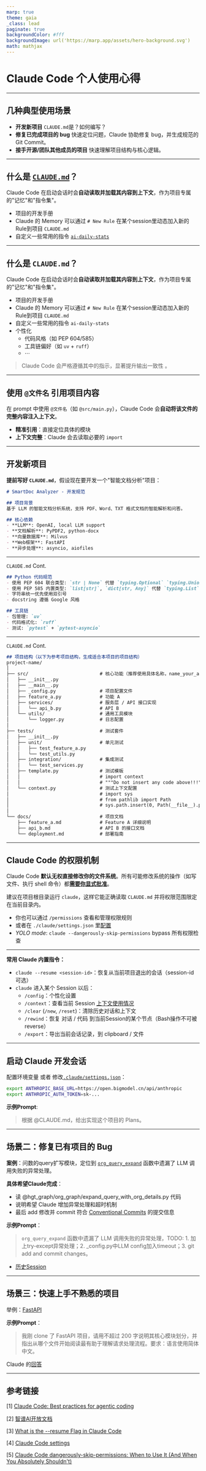 ```yaml
---
marp: true
theme: gaia
_class: lead
paginate: true
backgroundColor: #fff
backgroundImage: url('https://marp.app/assets/hero-background.svg')
math: mathjax
---
```

<style>
section {
  font-size: 26px; /* Adjust the font size */
  line-height: 1.6; /* Adjust the line height for better readability */
}
</style>
# Claude Code 个人使用心得

<!--
大家好，今天我来做一点关于使用 Claude Code 来做Python项目开发的分享。
-->

---

## 几种典型使用场景

- **开发新项目**
  `CLAUDE.md`是？如何编写？
- **修复已完成项目的 bug**
  快速定位问题，Claude 协助修复 bug，并生成规范的 Git Commit。
- **接手开源/团队其他成员的项目**
  快速理解项目结构与核心逻辑。

<!--
分享主要从三个开发的场景入手

开发一个新项目，比较关键的是 `CLAUDE.md` 的编写。

然后我会用一个我昨天的历史对话来展示一下 Claude 修复 bug 这个场景。

最后是简单介绍一下拿到一个不熟悉的项目，如何用 Claude 来快速获得对于项目的一个全局理解和快速上手的入口。

-->  


---

## 什么是 [`CLAUDE.md`](https://www.anthropic.com/engineering/claude-code-best-practices)？
Claude Code 在启动会话时会**自动读取并加载其内容到上下文**，作为项目专属的"记忆"和"指令集"。
- 项目的开发手册
- Claude 的 Memory
  可以通过 `# New Rule` 在某个session里动态加入新的Rule到项目 `CLAUDE.md`
- 自定义一些常用的指令
  [`ai-daily-stats`](./ai-daily-stats-rule.md)

<!--
`CLAUDE.md` 是 Claude Code 的用户配置的比较核心的一个文档。每次启动 Claude 时，它会自动读取这个文件，把内容加载到 context 中。

可以在运行Claude 前先编写好，包括：项目开发涉及的技术栈、架构设计、编码规范。

或者，也可以在一个已经启动的Session里，通过 # + 突然想加的一个Rule，然后 claude 会把这个新规则自动写到项目 CLAUDE.md

同时，可以自己设置一些指令，比如统计一下每天 Claude 生成的代码量：
-->

---

## 什么是 `CLAUDE.md`？
Claude Code 在启动会话时会**自动读取并加载其内容到上下文**，作为项目专属的"记忆"和"指令集"。
- 项目的开发手册
- Claude 的 Memory
  可以通过 `# New Rule` 在某个session里动态加入新的Rule到项目 `CLAUDE.md`
- 自定义一些常用的指令
  `ai-daily-stats`
- 个性化
  - 代码风格（如 PEP 604/585）
  - 工具链偏好（如 `uv` + `ruff`）
  - $\cdots$

> Claude Code 会严格遵循其中的指示，显著提升输出一致性 。

<!--
个性化的部分就是因人而异了，因为基本是使用 Python3.10 以及之后的版本开发，我这里定义了 要遵循PEP 604 和 585

然后具体执行脚本和添加包，用uv，之类的
-->

---

## 使用 `@文件名` 引用项目内容

在 prompt 中使用 `@文件名`（如 `@src/main.py`），Claude Code 会**自动将该文件的完整内容注入上下文**。

- **精准引用**：直接定位具体的模块
- **上下文完整**：Claude 会去读取必要的 `import`

<!--
然后 `@文件名` 引用这个也是我用的比较多的，基本每条prompt都会用到。Claude 会自动把整个文件内容加载到上下文中，就是直接告诉指定路径，而不是让 Claude 去找文件

而且 Claude 读@的这个文件的同时，会根据需要去读取 import 的模块。
-->

---

## 开发新项目

**提前写好 `CLAUDE.md`**，假设现在要开发一个"智能文档分析"项目：

```markdown
# SmartDoc Analyzer - 开发规范

## 项目背景
基于 LLM 的智能文档分析系统，支持 PDF、Word、TXT 格式文档的智能解析和问答。

## 核心依赖
- **LLM**: OpenAI, local LLM support
- **文档解析**: PyPDF2, python-docx
- **向量数据库**: Milvus
- **Web框架**: FastAPI
- **异步处理**: asyncio, aiofiles
````

<!--
下面我用一个demo"智能文档分析"项目，来看一下 CLAUDE.md 大致的组成：

先几句话写一下项目背景和需求，然后会用到的技术栈，让 Claude 先完善一下 项目的 pyproject 配置
-->

---
`CLAUDE.md` Cont.
```markdown
## Python 代码规范
- 使用 PEP 604 联合类型: `str | None` 代替 `typing.Optional` `typing.Union`
- 使用 PEP 585 内置类型: `list[str]`, `dict[str, Any]` 代替 `typing.List` `typing.Union`
- 字符串统一优先使用双引号
- docstring 遵循 Google 风格

## 工具链
- 包管理: `uv`
- 代码格式化: `ruff`
- 测试: `pytest` + `pytest-asyncio`
```

<!--
然后是代码规范，和具体的工具使用
-->

---
`CLAUDE.md` Cont.
```markdown
## 项目结构（以下为参考项目结构，生成适合本项目的项目结构）
project-name/
│
├── src/                          # 核心功能（推荐使用具体名称，name_your_application）
│   ├── __init__.py
│   ├── __main__.py
│   ├── _config.py                # 项目配置文件
│   ├── feature_a.py              # 功能 A
│   ├── services/                 # 服务层 / API 接口实现
│   │   └── api_b.py              # API B
│   └── utils/                    # 通用工具模块
│       └── logger.py             # 日志配置
│
├── tests/                        # 测试套件
│   ├── __init__.py
│   ├── unit/                     # 单元测试
│   │   ├── test_feature_a.py
│   │   └── test_utils.py
│   ├── integration/              # 集成测试
│   │   └── test_services.py
│   ├── template.py               # 测试模板
│   │                             # import context
│   │                             # """Do not insert any code above!!!"""
│   └── context.py                # 测试上下文配置
│                                 # import sys
│                                 # from pathlib import Path
│                                 # sys.path.insert(0, Path(__file__).parents[1].absolute().__str__())
│
└── docs/                         # 项目文档
    ├── feature_a.md              # Feature A 详细说明
    ├── api_b.md                  # API B 的接口文档
    └── deployment.md             # 部署指南
```

<!--
项目结构模板 这部分供参考，我会把核心feature都放在项目功能的路径下，然后这个路径里尽量不要加入测试代码，所有的测试代码放到tests里，主要是单元测试。

然后docs里放复杂模块 和 api接口的说明
-->

---

## Claude Code 的权限机制

Claude Code **默认无权直接修改你的文件系统**。所有可能修改系统的操作（如写文件、执行 shell 命令）都[**需要你显式批准**](./ask-permission.md)。

建议在项目根目录运行 `claude`，这样它能正确读取 `CLAUDE.md` 并将权限范围限定在当前目录内。

* 你也可以通过 `/permissions` 查看和管理权限规则
* 或者在 `./claude/settings.json` 里[配置](https://docs.claude.com/en/docs/claude-code/settings)
* *YOLO mode*: `claude --dangerously-skip-permissions` bypass 所有权限检查

<!--
接下来是介绍一下 Claude 的权限机制。 Claude 默认不能写权限，然后也没有修改os的权限。

建议是在项目根目录启动 Claude，自动限制 Claude 的权限范围在项目内。
-->

---
**常用 Claude 内置指令：**

* `claude --resume <session-id>`：恢复从当前项目退出的会话（session-id 可选）
* `claude` 进入某个 Session 以后：
  - `/config`：个性化设置
  - `/context`：查看当前 Session [上下文使用情况](./context.md)
  - `/clear` (`/new`, `/reset`)：清除历史对话和上下文
  - `/rewind`：恢复 对话 / 代码 到当前Session的某个节点（Bash操作不可被reverse）
  - `/export`：导出当前会话记录，到 clipboard / 文件

<!--
然后讲一下我常用的几个 Claude 内置指令：

- `claude --resume`：恢复之前的会话，不加 session-id 就进入一个可交互的历史 session-list
- `/export`：导出会话记录
-->

---

## 启动 Claude 开发会话

配置环境变量 或者 修改[`.claude/settings.json`](https://docs.bigmodel.cn/cn/coding-plan/tool/claude)：

```bash
export ANTHROPIC_BASE_URL=https://open.bigmodel.cn/api/anthropic
export ANTHROPIC_AUTH_TOKEN=sk-...
```

**示例Prompt**:
> 根据 @CLAUDE.md，给出实现这个项目的 Plans。

<!--
我用的是智谱的模型，就是要配置这两个环境变量，这个是之前他们的文档里写的，新版的他们直接加到了 .claude/settings.json

配置完环境变量，把 CLAUDE.md 写好，然后就可以启动 claude了
比如使用这个prompt："根据 @CLAUDE.md，给出这个项目的 Plans。"
-->

---

## 场景二：修复已有项目的 Bug

**案例**：问数的query扩写模块，定位到 [`org_query_expand`](http://10.32.0.123/ai_bigdata/algorithm/hgt-graph/-/blob/xy-dev/hgt_graph/org_graph/expand_query_with_org_details.py#L197) 函数中遗漏了 LLM 调用失败的异常处理。

**具体希望Claude完成**：
- 读 @hgt_graph/org_graph/expand_query_with_org_details.py 代码
- 说明希望 Claude 增加异常处理和超时机制
- 最后 add 修改并 commit 符合 [Conventional Commits](https://www.conventionalcommits.org/en/v1.0.0/) 的提交信息

**示例Prompt**：

> `org_query_expand` 函数中遗漏了 LLM 调用失败的异常处理，TODO: 1. 加上try-except异常处理；2. _config.py中LLM config加入timeout；3. git add and commit changes。
- [历史Session](./2025-10-21-hgtgraphorggraphexpandquerywithorgdetails.md)

<!--
第二个场景是 使用 Claude 帮助修复 bug，这个是我昨天问数query扩写接口遇到的一个 bug。在问数的 query 扩写模块中，遇到了模型连接问题，当时接口返回的报错信息不是项目里面直接处理的，而是一个 Connection Error，就很明显是 没有加 LLM 调用失败的异常处理。

然后我希望 Claude 帮我修复这个 bug 并且用 git 提交修改
- 先是告诉 Claude 出问题的模块在哪里
- 然后加入说明需求：增加异常处理和超时机制
- 最后让 Claude 修改代码并生成规范的 commit 内容

可以看一下具体的log
-->
---

## 场景三：快速上手不熟悉的项目

举例：[FastAPI](https://fastapi.tiangolo.com/)

**示例Prompt**：

> 我刚 clone 了 FastAPI 项目，请用不超过 200 字说明其核心模块划分，并指出从哪个文件开始阅读最有助于理解请求处理流程。要求：语言使用简体中文。

Claude 的[回答](./2025-10-22-clone-fastapi-200.md)

<!--
第三个场景是快速上手一个不熟悉的项目代码。然后因为 FastAPI 经常用，但是也没仔细看过代码，这个就用这个举一下例子。

首先把 FastAPI clone 下来，然后进入项目，启动Claude，用这个prompt："我刚 clone 了 FastAPI 项目，请用不超过 200 字说明其核心模块划分，并指出从哪个文件开始阅读最有助于理解请求处理流程。要求：语言使用简体中文。"

可以看一下 Claude 的返回

它告诉我 FastAPI 的核心模块包括这几个，而且提到了入门先看哪些文件比较合适。

入门： fastapi/__init__.py → tests/main.py核心： fastapi/applications.py (应用初始化) → fastapi/routing.py (请求处理)

它告诉我 FastAPI 的核心模块包括这几个，并建议从 `fastapi/applications.py` 开始阅读。

这个大概持续了5-6分钟，肯定比直接开始看源码会快很多。

-->

---

## 参考链接

[1] [Claude Code: Best practices for agentic coding](https://www.anthropic.com/engineering/claude-code-best-practices)

[2] [智谱AI开放文档](https://docs.bigmodel.cn/cn/coding-plan/tool/claude)

[3] [What is the --resume Flag in Claude Code](https://claudelog.com/faqs/what-is-resume-flag-in-claude-code/)

[4] [Claude Code settings](https://docs.claude.com/en/docs/claude-code/settings)

[5] [Claude Code dangerously-skip-permissions: When to Use It (And When You Absolutely Shouldn't)](https://www.ksred.com/claude-code-dangerously-skip-permissions-when-to-use-it-and-when-you-absolutely-shouldnt/)

<!--
以上就是我这次分享的全部内容，应该是我使用 Claude Code 一个月的一个心得。
-->